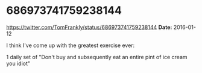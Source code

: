 # 686973741759238144
https://twitter.com/TomFrankly/status/686973741759238144
**Date:** 2016-01-12

I think I've come up with the greatest exercise ever:

1 daily set of "Don't buy and subsequently eat an entire pint of ice cream you idiot"
